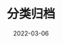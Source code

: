 ---
title: "分类归档"
date: 2022-03-06
layout: "archives"
slug: "archives"
menu:
    main:
        weight: 2
        params: 
            icon: archives
---